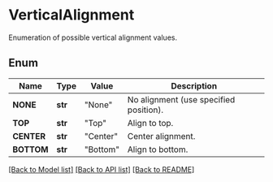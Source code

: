 ﻿# VerticalAlignment
Enumeration of possible vertical alignment values.

## Enum
Name | Type | Value | Description
------------ | ------------- | ------------- | -------------
**NONE** | **str** | "None" | No alignment (use specified position).
**TOP** | **str** | "Top" | Align to top.
**CENTER** | **str** | "Center" | Center alignment.
**BOTTOM** | **str** | "Bottom" | Align to bottom.


[[Back to Model list]](../README.md#documentation-for-models) [[Back to API list]](../README.md#documentation-for-api-endpoints) [[Back to README]](../README.md)


